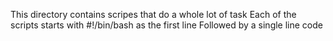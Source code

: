 This directory contains scripes that do a whole lot of task
Each of the scripts starts with #!/bin/bash as the first line
Followed by a single line code
